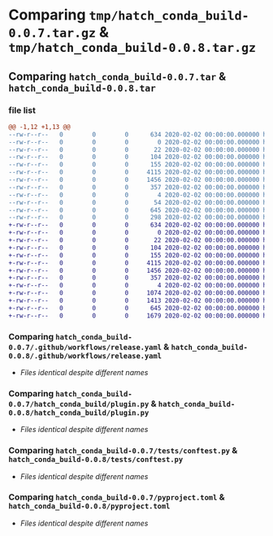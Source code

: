 # Comparing `tmp/hatch_conda_build-0.0.7.tar.gz` & `tmp/hatch_conda_build-0.0.8.tar.gz`

## Comparing `hatch_conda_build-0.0.7.tar` & `hatch_conda_build-0.0.8.tar`

### file list

```diff
@@ -1,12 +1,13 @@
--rw-r--r--   0        0        0      634 2020-02-02 00:00:00.000000 hatch_conda_build-0.0.7/.github/workflows/release.yaml
--rw-r--r--   0        0        0        0 2020-02-02 00:00:00.000000 hatch_conda_build-0.0.7/hatch_conda_build/__init__.py
--rw-r--r--   0        0        0       22 2020-02-02 00:00:00.000000 hatch_conda_build-0.0.7/hatch_conda_build/__version__.py
--rw-r--r--   0        0        0      104 2020-02-02 00:00:00.000000 hatch_conda_build-0.0.7/hatch_conda_build/config.py
--rw-r--r--   0        0        0      155 2020-02-02 00:00:00.000000 hatch_conda_build-0.0.7/hatch_conda_build/hooks.py
--rw-r--r--   0        0        0     4115 2020-02-02 00:00:00.000000 hatch_conda_build-0.0.7/hatch_conda_build/plugin.py
--rw-r--r--   0        0        0     1456 2020-02-02 00:00:00.000000 hatch_conda_build-0.0.7/tests/conftest.py
--rw-r--r--   0        0        0      357 2020-02-02 00:00:00.000000 hatch_conda_build-0.0.7/tests/test_hatch.py
--rw-r--r--   0        0        0        4 2020-02-02 00:00:00.000000 hatch_conda_build-0.0.7/.gitignore
--rw-r--r--   0        0        0       54 2020-02-02 00:00:00.000000 hatch_conda_build-0.0.7/README.md
--rw-r--r--   0        0        0      645 2020-02-02 00:00:00.000000 hatch_conda_build-0.0.7/pyproject.toml
--rw-r--r--   0        0        0      298 2020-02-02 00:00:00.000000 hatch_conda_build-0.0.7/PKG-INFO
+-rw-r--r--   0        0        0      634 2020-02-02 00:00:00.000000 hatch_conda_build-0.0.8/.github/workflows/release.yaml
+-rw-r--r--   0        0        0        0 2020-02-02 00:00:00.000000 hatch_conda_build-0.0.8/hatch_conda_build/__init__.py
+-rw-r--r--   0        0        0       22 2020-02-02 00:00:00.000000 hatch_conda_build-0.0.8/hatch_conda_build/__version__.py
+-rw-r--r--   0        0        0      104 2020-02-02 00:00:00.000000 hatch_conda_build-0.0.8/hatch_conda_build/config.py
+-rw-r--r--   0        0        0      155 2020-02-02 00:00:00.000000 hatch_conda_build-0.0.8/hatch_conda_build/hooks.py
+-rw-r--r--   0        0        0     4115 2020-02-02 00:00:00.000000 hatch_conda_build-0.0.8/hatch_conda_build/plugin.py
+-rw-r--r--   0        0        0     1456 2020-02-02 00:00:00.000000 hatch_conda_build-0.0.8/tests/conftest.py
+-rw-r--r--   0        0        0      357 2020-02-02 00:00:00.000000 hatch_conda_build-0.0.8/tests/test_hatch.py
+-rw-r--r--   0        0        0        4 2020-02-02 00:00:00.000000 hatch_conda_build-0.0.8/.gitignore
+-rw-r--r--   0        0        0     1074 2020-02-02 00:00:00.000000 hatch_conda_build-0.0.8/LICENSE
+-rw-r--r--   0        0        0     1413 2020-02-02 00:00:00.000000 hatch_conda_build-0.0.8/README.md
+-rw-r--r--   0        0        0      645 2020-02-02 00:00:00.000000 hatch_conda_build-0.0.8/pyproject.toml
+-rw-r--r--   0        0        0     1679 2020-02-02 00:00:00.000000 hatch_conda_build-0.0.8/PKG-INFO
```

### Comparing `hatch_conda_build-0.0.7/.github/workflows/release.yaml` & `hatch_conda_build-0.0.8/.github/workflows/release.yaml`

 * *Files identical despite different names*

### Comparing `hatch_conda_build-0.0.7/hatch_conda_build/plugin.py` & `hatch_conda_build-0.0.8/hatch_conda_build/plugin.py`

 * *Files identical despite different names*

### Comparing `hatch_conda_build-0.0.7/tests/conftest.py` & `hatch_conda_build-0.0.8/tests/conftest.py`

 * *Files identical despite different names*

### Comparing `hatch_conda_build-0.0.7/pyproject.toml` & `hatch_conda_build-0.0.8/pyproject.toml`

 * *Files identical despite different names*

